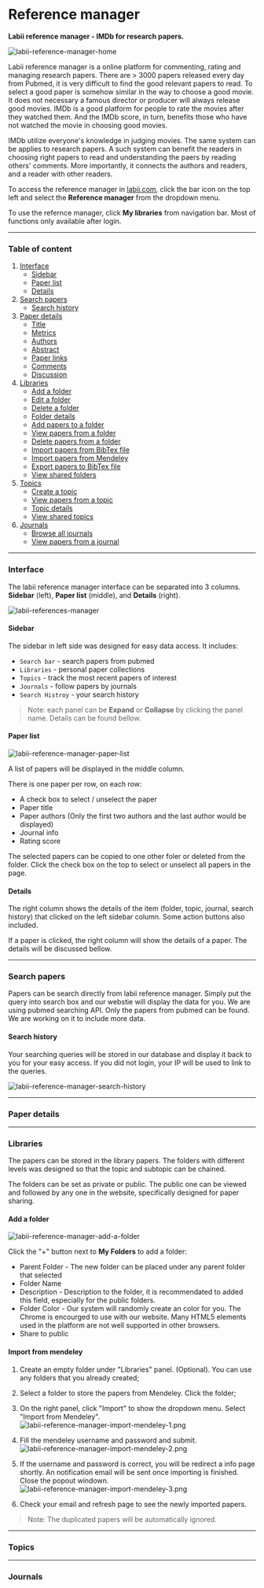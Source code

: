 # Reference manager

**Labii reference manager - IMDb for research papers.**

![labii-reference-manager-home](https://labiiblog.files.wordpress.com/2015/05/labii-reference-manager-home.png)

Labii reference manager is a online platform for commenting, rating and managing research papers. There are > 3000 papers released every day from Pubmed, it is very difficult to find the good relevant papers to read. To select a good paper is somehow similar in the way to choose a good movie. It does not necessary a famous director or producer will always release good movies. IMDb is a good platform for people to rate the movies after they watched them. And the IMDb score, in turn, benefits those who have not watched the movie in choosing good movies.

IMDb utilize everyone's knowledge in judging movies. The same system can be applies to research papers. A such system can benefit the readers in choosing right papers to read and understanding the paers by reading others' comments. More importantly, it connects the authors and readers, and a reader with other readers.

To access the reference manager in [labii.com](http://www.labii.com), click the bar icon on the top left and select the **Reference manager** from the dropdown menu.

To use the refernce manager, click **My libraries** from navigation bar. Most of functions only available after login.

---

### Table of content

1. [Interface](#interface)
	* [Sidebar](#interface-sidebar)
	* [Paper list](#interface-paper-list)
	* [Details](#interface-details)
2. [Search papers](#search-papers)
	* [Search history](#search-papers-history)
3. [Paper details]()
	* [Title]()
	* [Metrics]()
	* [Authors]()
	* [Abstract]()
	* [Paper links]()
	* [Comments]()
	* [Discussion]()
4. [Libraries](#libraries)
	* [Add a folder]()
	* [Edit a folder]()
	* [Delete a folder]()
	* [Folder details]()
	* [Add papers to a folder]()
	* [View papers from a folder]()
	* [Delete papers from a folder]()
	* [Import papers from BibTex file]()
	* [Import papers from Mendeley]()
	* [Export papers to BibTex file]()
	* [View shared folders]()
5. [Topics]()
	* [Create a topic]()
	* [View papers from a topic]()
	* [Topic details]()
	* [View shared topics]()
6. [Journals]()
	* [Browse all journals]()
	* [View papers from a journal]()
	
---

### Interface

The labii reference manager interface can be separated into 3 columns. **Sidebar** (left), **Paper list** (middle), and **Details** (right).

![labii-references-manager](https://labiiblog.files.wordpress.com/2015/05/labii-references-manager.png)

#### Sidebar<a name="interface-sidebar"></a>

The sidebar in left side was designed for easy data access. It includes:

* `Search bar` - search papers from pubmed
* `Libraries` - personal paper collections
* `Topics` - track the most recent papers of interest
* `Journals` - follow papers by journals
* `Search Histroy` - your search history

> Note: each panel can be **Expand** or **Collapse** by clicking the panel name. Details can be found bellow.

#### Paper list<a name="interface-paper-list"></a>

![labii-reference-manager-paper-list](https://labiiblog.files.wordpress.com/2015/05/labii-reference-manager-paper-list.png)

A list of papers will be displayed in the middle column.

There is one paper per row, on each row:

* A check box to select / unselect the paper
* Paper title
* Paper authors (Only the first two authors and the last author would be displayed)
* Journal info
* Rating score

The selected papers can be copied to one other foler or deleted from the folder. Click the check box on the top to select or unselect all papers in the page.

#### Details<a name="interface-details"></a>

The right column shows the details of the item (folder, topic, journal, search history) that clicked on the left sidebar column. Some action buttons also included.

If a paper is clicked, the right column will show the details of a paper. The details will be discussed bellow.

---

### Search papers

Papers can be search directly from labii reference manager. Simply put the query into search box and our webstie will display the data for you. We are using pubmed searching API. Only the papers from pubmed can be found. We are working on it to include more data.

#### Search history<a name="search-papers-history"></a>
Your searching queries will be stored in our database and display it back to you for your easy access. If you did not login, your IP will be used to link to the queries.

![labii-reference-manager-search-history](https://labiiblog.files.wordpress.com/2015/05/labii-reference-manager-search-history.png)

---

### Paper details

---

### Libraries

The papers can be stored in the library papers. The folders with different levels was designed so that the topic and subtopic can be chained.

The folders can be set as private or public. The public one can be viewed and followed by any one in the website, specifically designed for paper sharing.

#### Add a folder

![labii-reference-manager-add-a-folder](https://labiiblog.files.wordpress.com/2015/05/labii-reference-manager-add-a-folder.png)

Click the "+" button next to **My Folders** to add a folder:

* Parent Folder - The new folder can be placed under any parent folder that selected
* Folder Name
* Description - Description to the folder, it is recommendated to added this field, especially for the public folders.
* Folder Color - Our system will randomly create an color for you. The Chrome is encourged to use with our website. Many HTML5 elements used in the platform are not well supported in other browsers.
* Share to public


#### Import from mendeley

1. Create an empty folder under "Libraries" panel. (Optional). You can use any folders that you already created;
2. Select a folder to store the papers from Mendeley. Click the folder;
3. On the right panel, click "Import" to show the dropdown menu. Select "Import from Mendeley".
![labii-reference-manager-import-mendeley-1.png](https://labiiblog.files.wordpress.com/2015/05/labii-reference-manager-import-mendeley-1.png)

4. Fill the mendeley username and password and submit.
![labii-reference-manager-import-mendeley-2.png](https://labiiblog.files.wordpress.com/2015/05/labii-reference-manager-import-mendeley-2.png)

5. If the username and password is correct, you will be redirect a info page shortly. An notification email will be sent once importing is finished. Close the popout windown.
![labii-reference-manager-import-mendeley-3.png](https://labiiblog.files.wordpress.com/2015/05/labii-reference-manager-import-mendeley-3.png)

6. Check your email and refresh page to see the newly imported papers.
> Note: The duplicated papers will be automatically ignored.

---

### Topics

---

### Journals
